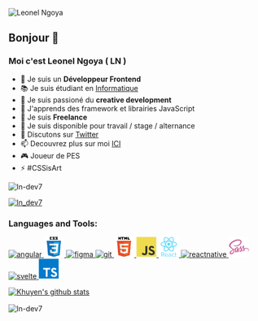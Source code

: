 ![Leonel Ngoya](https://user-images.githubusercontent.com/62269693/147699293-0a486793-e472-4f4b-a5bb-93b6283ffea0.png)

## Bonjour 👋
### Moi c'est Leonel Ngoya ( LN )

- 🌴 Je suis un <b>Développeur Frontend</b>
- 📚 Je suis étudiant en <a href="https://myiuc.com/formation/technologie-de-linformatique-programmation-et-applications-mobiles/">Informatique</a>
- 🔭 Je suis passioné du <b>creative development</b>
- 🌱 J'apprends des framework et librairies JavaScript
- 👯 Je suis <b>Freelance</b>
- 🤔 Je suis disponible pour travail / stage / alternance
- 💬 Discutons sur <a href="https://twitter.com/ln_dev7" target="_blank">Twitter</a>
- 📫 Decouvrez plus sur moi <a href="https://lndev.me" target="_blank">ICI</a>
- 🎮 Joueur de PES
- ⚡ #CSSisArt

<p align="left"> <img src="https://komarev.com/ghpvc/?username=ln-dev7&label=Profile%20views&color=0e75b6&style=flat" alt="ln-dev7" /> </p>

<p align="left"> <a href="https://twitter.com/ln_dev7" target="blank"><img src="https://img.shields.io/twitter/follow/ln_dev7?logo=twitter&style=for-the-badge" alt="ln_dev7" /></a> </p>

<h3 align="left">Languages and Tools:</h3>
<p align="left"> <a href="https://angular.io" target="_blank" rel="noreferrer"> <img src="https://angular.io/assets/images/logos/angular/angular.svg" alt="angular" width="40" height="40"/> </a> <a href="https://www.w3schools.com/css/" target="_blank" rel="noreferrer"> <img src="https://raw.githubusercontent.com/devicons/devicon/master/icons/css3/css3-original-wordmark.svg" alt="css3" width="40" height="40"/> </a> <a href="https://www.figma.com/" target="_blank" rel="noreferrer"> <img src="https://www.vectorlogo.zone/logos/figma/figma-icon.svg" alt="figma" width="40" height="40"/> </a> <a href="https://git-scm.com/" target="_blank" rel="noreferrer"> <img src="https://www.vectorlogo.zone/logos/git-scm/git-scm-icon.svg" alt="git" width="40" height="40"/> </a> <a href="https://www.w3.org/html/" target="_blank" rel="noreferrer"> <img src="https://raw.githubusercontent.com/devicons/devicon/master/icons/html5/html5-original-wordmark.svg" alt="html5" width="40" height="40"/> </a> <a href="https://developer.mozilla.org/en-US/docs/Web/JavaScript" target="_blank" rel="noreferrer"> <img src="https://raw.githubusercontent.com/devicons/devicon/master/icons/javascript/javascript-original.svg" alt="javascript" width="40" height="40"/> </a> <a href="https://reactjs.org/" target="_blank" rel="noreferrer"> <img src="https://raw.githubusercontent.com/devicons/devicon/master/icons/react/react-original-wordmark.svg" alt="react" width="40" height="40"/> </a> <a href="https://reactnative.dev/" target="_blank" rel="noreferrer"> <img src="https://reactnative.dev/img/header_logo.svg" alt="reactnative" width="40" height="40"/> </a> <a href="https://sass-lang.com" target="_blank" rel="noreferrer"> <img src="https://raw.githubusercontent.com/devicons/devicon/master/icons/sass/sass-original.svg" alt="sass" width="40" height="40"/> </a> <a href="https://svelte.dev" target="_blank" rel="noreferrer"> <img src="https://upload.wikimedia.org/wikipedia/commons/1/1b/Svelte_Logo.svg" alt="svelte" width="40" height="40"/> </a> <a href="https://www.typescriptlang.org/" target="_blank" rel="noreferrer"> <img src="https://raw.githubusercontent.com/devicons/devicon/master/icons/typescript/typescript-original.svg" alt="typescript" width="40" height="40"/> </a> </p>

[![Khuyen's github stats](https://github-readme-stats.vercel.app/api?username=ln-dev7&count_private=true&show_icons=true&theme=radical&hide_rank=false)](https://github.com/ln-dev7/github-readme-stats)

<p><img align="center" src="https://github-readme-stats.vercel.app/api/top-langs?username=ln-dev7&show_icons=true&locale=en&layout=compact" alt="ln-dev7" /></p>


